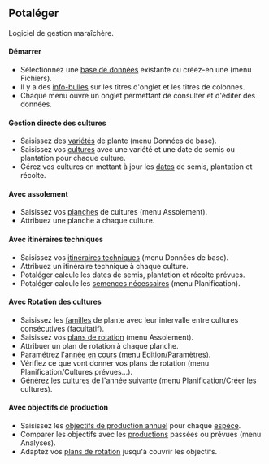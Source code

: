 ﻿
## Potaléger

Logiciel de gestion maraîchère.

#### Démarrer

- Sélectionnez une <u>base de données</u> existante ou créez-en une (menu Fichiers).
- Il y a des <u>info-bulles</u> sur les titres d'onglet et les titres de colonnes.
- Chaque menu ouvre un onglet permettant de consulter et d'éditer des données.

#### Gestion directe des cultures

- Saisissez des <u>variétés</u> de plante (menu Données de base).
- Saisissez vos <u>cultures</u> avec une variété et une date de semis ou
plantation pour chaque culture.
- Gérez vos cultures en mettant à jour les <u>dates</u> de semis, plantation et récolte.

#### Avec assolement

- Saisissez vos <u>planches</u> de cultures (menu Assolement).
- Attribuez une planche à chaque culture.

#### Avec itinéraires techniques

- Saisissez vos <u>itinéraires techniques</u> (menu Données de base).
- Attribuez un itinéraire technique à chaque culture.
- Potaléger calcule les dates de semis, plantation et récolte prévues.
- Potaléger calcule les <u>semences nécessaires</u> (menu Planification).

#### Avec Rotation des cultures

- Saisissez les <u>familles</u> de plante avec leur intervalle entre cultures
consécutives (facultatif).
- Saisissez vos <u>plans de rotation</u> (menu Assolement).
- Attribuer un plan de rotation à chaque planche.
- Paramétrez l'<u>année en cours</u> (menu Edition/Paramètres).
- Vérifiez ce que vont donner vos plans de rotation (menu Planification/Cultures prévues...).
- <u>Générez les cultures</u> de l'année suivante (menu Planification/Créer les
cultures).

#### Avec objectifs de production

- Saisissez les <u>objectifs de production annuel</u> pour chaque <u>espèce</u>.
- Comparer les objectifs avec les <u>productions</u> passées ou prévues (menu Analyses).
- Adaptez vos <u>plans de rotation</u> jusqu'à couvrir les objectifs.

